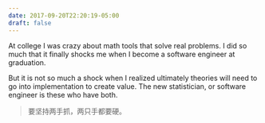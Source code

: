 ```yaml
---
date: 2017-09-20T22:20:19-05:00
draft: false
---
```


At college I was crazy about math tools that solve real problems. I did so much that it finally shocks me when I become a software engineer at graduation. 

But it is not so much a shock when I realized ultimately theories will need to go into implementation to create value. The new statistician, or software engineer is these who have both. 

> 要坚持两手抓，两只手都要硬。


